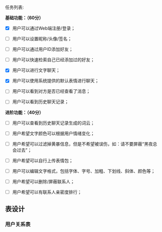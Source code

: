 任务列表:

**基础功能：（60分）**

- [x] 用户可以通过Web端注册/登录；

- [ ] 用户可以设置昵称/头像/签名；

- [ ] 用户可以通过用户ID添加好友；

- [ ] 用户可以快速检索自己已经添加过的好友；

- [x] 用户可以进行文字聊天；

- [x] 用户可以使用系统提供的默认表情进行聊天；

- [ ] 用户可以看到对方是否已经查看了消息；

- [ ] 用户可以看到历史聊天记录；

**进阶功能：（40分）**

- [ ] 用户可以查看到历史聊天记录生成的词云；

- [ ] 用户希望文字颜色可以根据用户情绪变化；

- [ ] 用户希望可以过滤掉黄暴信息，但是不希望被误伤，如：请不要屏蔽“黑夜总会过去”；

- [ ] 用户希望可以自行上传表情包；

- [ ] 用户可以编辑文字格式，包括字体、字号、加粗、下划线、斜体、颜色等；

- [ ] 用户希望可以删除/屏蔽联系人；

- [ ] 用户希望可以有联系人亲密度排行；





## 表设计



### 用户关系表

